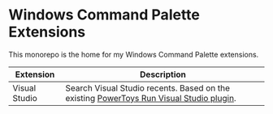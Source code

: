 # Windows Command Palette Extensions

This monorepo is the home for my Windows Command Palette extensions.

| Extension | Description |
| --- | --- |
| Visual Studio | Search Visual Studio recents. Based on the existing [PowerToys Run Visual Studio plugin](https://github.com/davidegiacometti/PowerToys-Run-VisualStudio). |
